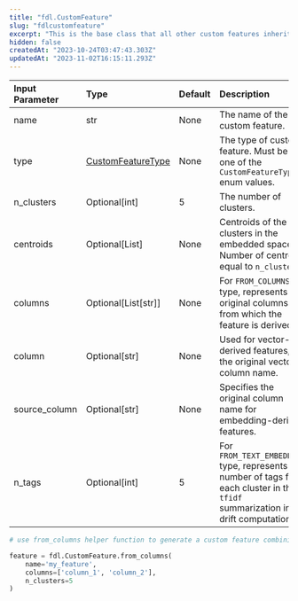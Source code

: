 ```yaml
---
title: "fdl.CustomFeature"
slug: "fdlcustomfeature"
excerpt: "This is the base class that all other custom features inherit from.  It's flexible enough to accommodate different types of derived features.  Note: All of the derived feature classes (e.g., Multivariate, VectorFeature, etc.) inherit from CustomFeature and thus have its properties, in addition to their specific ones."
hidden: false
createdAt: "2023-10-24T03:47:43.303Z"
updatedAt: "2023-11-02T16:15:11.293Z"
---
```

| Input Parameter | Type                                      | Default | Description                                                                                                                       |
| :-------------- | :---------------------------------------- | :------ | :-------------------------------------------------------------------------------------------------------------------------------- |
| name            | str                                       | None    | The name of the custom feature.                                                                                                   |
| type            | [CustomFeatureType](fdlcustomfeaturetype) | None    | The type of custom feature. Must be one of the `CustomFeatureType` enum values.                                                   |
| n_clusters      | Optional[int]                             | 5       | The number of clusters.                                                                                                           |
| centroids       | Optional[List]                            | None    | Centroids of the clusters in the embedded space. Number of centroids equal to `n_clusters`.                                       |
| columns         | Optional\[List[str]]                      | None    | For `FROM_COLUMNS` type, represents the original columns from which the feature is derived.                                       |
| column          | Optional[str]                             | None    | Used for vector-derived features, the original vector column name.                                                                |
| source_column   | Optional[str]                             | None    | Specifies the original column name for embedding-derived features.                                                                |
| n_tags          | Optional[int]                             | 5       | For `FROM_TEXT_EMBEDDING` type, represents the number of tags for each cluster in the `tfidf` summarization in drift computation. |

```python Usage
# use from_columns helper function to generate a custom feature combining multiple numeric columns

feature = fdl.CustomFeature.from_columns(
    name='my_feature',
    columns=['column_1', 'column_2'],
    n_clusters=5
)
```